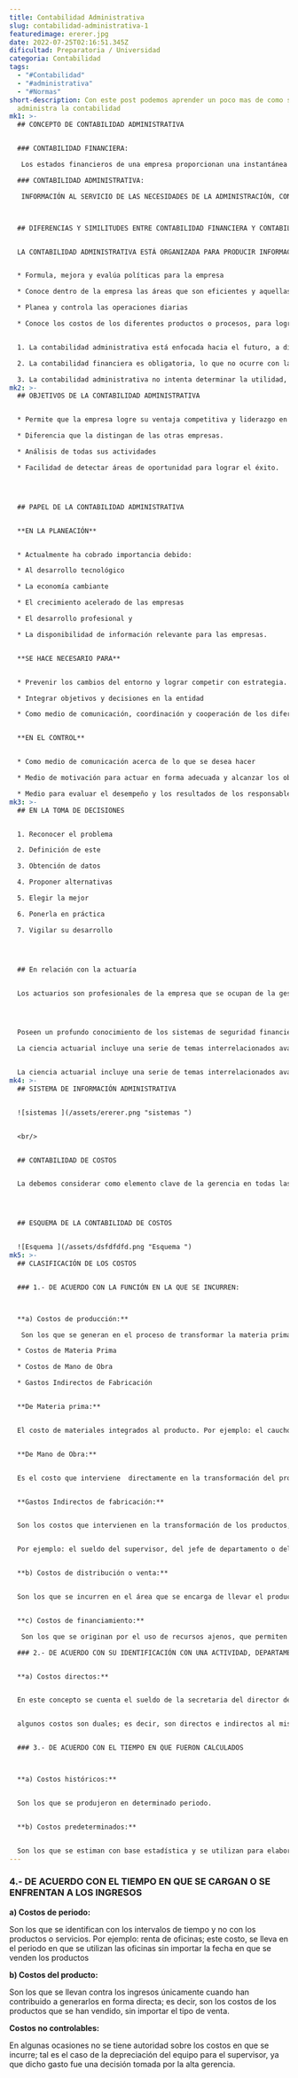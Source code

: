 ```yaml
---
title: Contabilidad Administrativa
slug: contabilidad-administrativa-1
featuredimage: ererer.jpg
date: 2022-07-25T02:16:51.345Z
dificultad: Preparatoria / Universidad
categoria: Contabilidad
tags:
  - "#Contabilidad"
  - "#administrativa"
  - "#Normas"
short-description: Con este post podemos aprender un poco mas de como se
  administra la contabilidad
mk1: >-
  ## CONCEPTO DE CONTABILIDAD ADMINISTRATIVA


  ### CONTABILIDAD FINANCIERA:

   Los estados financieros de una empresa proporcionan una instantánea de su salud financiera. Los utilizan diversas partes interesadas para tomar decisiones sobre la empresa, como invertir en ella, concederle un crédito o comprar sus productos o servicios. Los estados financieros muestran los ingresos, los gastos, los activos, los pasivos y el patrimonio neto de una empresa. También pueden proporcionar información sobre las operaciones y tendencias de una empresa a lo largo del tiempo. Los estados financieros se preparan de acuerdo con los principios contables generalmente aceptados (GAAP) y deben ser auditados por un contable independiente. Suelen publicarse trimestralmente o anualmente. Los estados financieros trimestrales suelen ser utilizados por los inversores a corto plazo, mientras que los anuales son más útiles para los inversores a largo plazo.

  ### CONTABILIDAD ADMINISTRATIVA:

   INFORMACIÓN AL SERVICIO DE LAS NECESIDADES DE LA ADMINISTRACIÓN, CON ORIENTACIÓN PRAGMÁTICA DESTINADA A FACILITAR LAS FUNCIONES DE PLANEACIÓN, CONTROL, TOMA DE DECISIONES. ETC.



  ## DIFERENCIAS Y SIMILITUDES ENTRE CONTABILIDAD FINANCIERA Y CONTABILIDAD ADMINISTRATIVA


  LA CONTABILIDAD ADMINISTRATIVA ESTÁ ORGANIZADA PARA PRODUCIR INFORMACIÓN DE USO INTERNO DE LA ADMINISTRACIÓN, POR EJEMPLO:


  * Formula, mejora y evalúa políticas para la empresa

  * Conoce dentro de la empresa las áreas que son eficientes y aquellas que no lo son 

  * Planea y controla las operaciones diarias

  * Conoce los costos de los diferentes productos o procesos, para lograr el liderazgo en su sector


  1. La contabilidad administrativa está enfocada hacia el futuro, a diferencia de la contabilidad financiera, que genera información sobre el pasado o hechos históricosLa contabilidad administrativa no está regulada por normas de información financiera

  2. La contabilidad financiera es obligatoria, lo que no ocurre con la contabilidad administrativa  que es un sistema de información opcional 

  3. La contabilidad administrativa no intenta determinar la utilidad, pues otorga más relevancia a los datos cualitativos y costos para la toma de decisiones
mk2: >-
  ## OBJETIVOS DE LA CONTABILIDAD ADMINISTRATIVA


  * Permite que la empresa logre su ventaja competitiva y liderazgo en costos.

  * Diferencia que la distingan de las otras empresas.

  * Análisis de todas sus actividades

  * Facilidad de detectar áreas de oportunidad para lograr el éxito.




  ## PAPEL DE LA CONTABILIDAD ADMINISTRATIVA


  **EN LA PLANEACIÓN**


  * Actualmente ha cobrado importancia debido:

  * Al desarrollo tecnológico

  * La economía cambiante

  * El crecimiento acelerado de las empresas

  * El desarrollo profesional y

  * La disponibilidad de información relevante para las empresas. 


  **SE HACE NECESARIO PARA**


  * Prevenir los cambios del entorno y lograr competir con estrategia.

  * Integrar objetivos y decisiones en la entidad

  * Como medio de comunicación, coordinación y cooperación de los diferentes elementos de la empresa


  **EN EL CONTROL**


  * Como medio de comunicación acerca de lo que se desea hacer

  * Medio de motivación para actuar en forma adecuada y alcanzar los objetivos

  * Medio para evaluar el desempeño y los resultados de los responsables de cada área
mk3: >-
  ## EN LA TOMA DE DECISIONES


  1. Reconocer el problema

  2. Definición de este

  3. Obtención de datos

  4. Proponer alternativas

  5. Elegir la mejor

  6. Ponerla en práctica

  7. Vigilar su desarrollo




  ## En relación con la actuaría


  Los actuarios son profesionales de la empresa que se ocupan de la gestión y evaluación del impacto financiero del riesgo, principalmente en las industrias financieras y de seguros. Utilizan modelos estadísticos y matemáticos para evaluar la probabilidad de que se produzcan eventos futuros y el impacto de estos eventos en las empresas. Además de su trabajo en las industrias financiera y de seguros, los actuarios también trabajan en otras industrias como la sanitaria, la energética y la manufacturera. La profesión requiere una gran capacidad de análisis, así como un profundo conocimiento de las finanzas y la economía. Los actuarios deben ser capaces de comunicar sus conclusiones con claridad a un público no especializado. A medida que el mundo se vuelve más complejo, se espera que aumente la demanda de servicios actuariales.




  Poseen un profundo conocimiento de los sistemas de seguridad financiera, su razón de ser, su complejidad, su matemática y la manera en la que funcionan.​

  La ciencia actuarial incluye una serie de temas interrelacionados avanzados en probabilidad y matemáticas


  La ciencia actuarial incluye una serie de temas interrelacionados avanzados en probabilidad La ciencia actuarial incluye una serie de temas interrelacionados avanzados en probabilidad, matemáticas La ciencia actuarial incluye una serie de temas interrelacionados avanzados en probabilidad, matemáticas, estadística La ciencia actuarial incluye una serie de temas interrelacionados avanzados en probabilidad, matemáticas, estadística, econometría La ciencia actuarial incluye una serie de temas interrelacionados avanzados en probabilidad, matemáticas, estadística, econometría, demografía, La ciencia actuarial incluye una serie de temas interrelacionados avanzados en probabilidad, matemáticas, estadística, econometría, demografía, finanzas La ciencia actuarial incluye una serie de temas interrelacionados avanzados en probabilidad, matemáticas, estadística, econometría, demografía, finanzas, economía La ciencia actuarial incluye una serie de temas interrelacionados avanzados en probabilidad, matemáticas, estadística, econometría, demografía, finanzas, economía, economía financiera La ciencia actuarial incluye una serie de temas interrelacionados avanzados en probabilidad, matemáticas, estadística, econometría, demografía, finanzas, economía, economía financiera y la programación de computadoras.
mk4: >-
  ## SISTEMA DE INFORMACIÓN ADMINISTRATIVA


  ![sistemas ](/assets/ererer.png "sistemas ")


  <br/>


  ## CONTABILIDAD DE COSTOS


  La debemos considerar como elemento clave de la gerencia en todas las actividades de planeación y control ya que proporciona las herramientas contables indispensables para lograr el buen funcionamiento de algunas fases del proceso administrativo como son: la planeación, el control y la evaluación de las operaciones 




  ## ESQUEMA DE LA CONTABILIDAD DE COSTOS


  ![Esquema ](/assets/dsfdfdfd.png "Esquema ")
mk5: >-
  ## CLASIFICACIÓN DE LOS COSTOS


  ### 1.- DE ACUERDO CON LA FUNCIÓN EN LA QUE SE INCURREN:



  **a) Costos de producción:**

   Son los que se generan en el proceso de transformar la materia prima en productos terminados y a su vez se subdividen en:

  * Costos de Materia Prima 

  * Costos de Mano de Obra 

  * Gastos Indirectos de Fabricación 


  **De Materia prima:** 


  El costo de materiales integrados al producto. Por ejemplo: el caucho utilizado para producir las llantas o el tabaco para la producción de cigarros, etc.


  **De Mano de Obra:**


  Es el costo que interviene  directamente en la transformación del producto. Por ejemplo: el sueldo del mecánico del soldador etc.


  **Gastos Indirectos de fabricación:** 


  Son los costos que intervienen en la transformación de los productos, con excepción de la materia prima y la mano de obra directa.


  Por ejemplo: el sueldo del supervisor, del jefe de departamento o del director, el mantenimiento a las plantas,  la depreciación, los energéticos etc.


  **b) Costos de distribución o venta:** 


  Son los que se incurren en el área que se encarga de llevar el producto desde la empresa hasta el último consumidor; por ejemplo, publicidad, comisiones, etc.


  **c) Costos de financiamiento:**

   Son los que se originan por el uso de recursos ajenos, que permiten financiar el crecimiento y desarrollo de las empresas.

  ### 2.- DE ACUERDO CON SU IDENTIFICACIÓN CON UNA ACTIVIDAD, DEPARTAMENTO O PRODUCTO:


  **a) Costos directos:** 


  En este concepto se cuenta el sueldo de la secretaria del director de ventas, el cual es un costo directo para este departamento o la materia prima es un costo directo para el producto. 


  algunos costos son duales; es decir, son directos e indirectos al mismo tiempo.  El sueldo del gerente de producción es directo para los costos del área de producción, pero indirecto para el producto. 


  ### 3.- DE ACUERDO CON EL TIEMPO EN QUE FUERON CALCULADOS



  **a) Costos históricos:** 


  Son los que se produjeron en determinado periodo.


  **b) Costos predeterminados:** 


  Son los que se estiman con base estadística y se utilizan para elaborar presupuesto
---
```

### **4.- DE ACUERDO CON EL TIEMPO EN QUE SE CARGAN O SE ENFRENTAN A LOS INGRESOS**

**a) Costos de periodo:** 

Son los que se identifican con los intervalos de tiempo y no con los productos o servicios. Por ejemplo: renta de oficinas; este costo, se lleva en el periodo en que se utilizan las oficinas  sin importar la fecha en que se venden los productos

**b) Costos del producto:** 

Son los que se llevan contra los ingresos únicamente cuando han contribuido a generarlos en forma directa; es decir, son los costos de los productos que se han vendido, sin importar el tipo de venta.

**Costos no controlables:**

 En algunas ocasiones no se tiene autoridad sobre los costos en que se incurre; tal es el caso de la depreciación del equipo para el supervisor, ya que dicho gasto fue una decisión tomada por la alta gerencia.